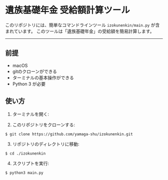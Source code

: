 # 遺族基礎年金 受給額計算ツール

このリポジトリには、簡単なコマンドラインツール `izokunenkin/main.py` が含まれています。
このツールは「遺族基礎年金」の受給額を簡易計算します。

---

## 前提
- macOS
- gitのクローンができる
- ターミナルの基本操作ができる
- Python 3 が必要

## 使い方

1. ターミナルを開く:

2. このリポジトリをクローンする:
```
$ git clone https://github.com/yamaga-shu/izokunenkin.git
```

3. リポジトリのディレクトリに移動:
```
$ cd ./izokunenkin
```

4. スクリプトを実行:
```
$ python3 main.py
```

